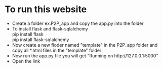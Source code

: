 <h1>To run this website</h1>
<ul>
  <li>Create a folder ex.P2P_app and copy the app.py into the folder</li>
  <li>To install flask and flask-sqlalchemy</li>
  pip install flask <br>
  pip install flask-sqlalchemy
  <li>Now create a new floder named "template" in the P2P_app folder and copy all *.html files in the "template" folder</li>
  <li>Now run the app.py file you will get "Running on http://127.0.0.1:5000"</li>
  <li>Open the link</li>
</ul>
